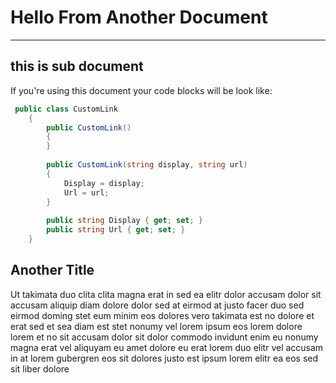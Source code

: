 ﻿# Hello From Another Document

<hr />

## this is sub document

If you're using this document your code blocks will be look like:

```csharp
 public class CustomLink
	{
	    public CustomLink()
	    {
	    }
	
	    public CustomLink(string display, string url)
	    {
	        Display = display;
	        Url = url;
	    }
	
	    public string Display { get; set; }
	    public string Url { get; set; }
	}
```

## Another Title

Ut takimata duo clita clita magna erat in sed ea elitr dolor accusam dolor sit accusam aliquip diam dolore dolor sed at eirmod at justo facer duo sed eirmod doming stet eum minim eos dolores vero takimata est no dolore et erat sed et sea diam est stet nonumy vel lorem ipsum eos lorem dolore lorem et no sit accusam dolor sit dolor commodo invidunt enim eu nonumy magna erat vel aliquyam eu amet dolore eu erat lorem duo elitr vel accusam in at lorem gubergren eos sit dolores justo est ipsum lorem elitr ea eos sed sit liber dolore

